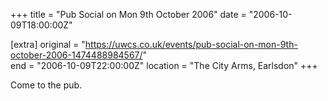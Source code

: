 +++
title = "Pub Social on Mon 9th October 2006"
date = "2006-10-09T18:00:00Z"

[extra]
original = "https://uwcs.co.uk/events/pub-social-on-mon-9th-october-2006-1474488984567/"    
end = "2006-10-09T22:00:00Z"
location = "The City Arms, Earlsdon"
+++

Come to the pub.

